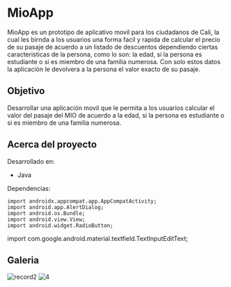 
# MioApp

MioApp es un prototipo de aplicativo movil para los ciudadanos de Cali, la cual les birnda a los usuarios una forma facil y rapida de calcular el precio de su pasaje de acuerdo a un listado de descuentos dependiendo ciertas caracteristicas de la persona, como lo son: la edad, si la persona es estudiante o si es miembro de una familia numerosa. Con solo estos datos la aplicación le devolvera a la persona el valor exacto de su pasaje.

## Objetivo
Desarrollar una aplicación movil que le permita a los usuarios calcular el valor del pasaje del MIO de acuerdo a la edad, si la persona es estudiante o si es miembro de una familia numerosa.

## Acerca del proyecto
Desarrollado en: 
  - Java

Dependencias:

    import androidx.appcompat.app.AppCompatActivity;
    import android.app.AlertDialog;
    import android.os.Bundle;
    import android.view.View;
    import android.widget.RadioButton;


import com.google.android.material.textfield.TextInputEditText;
    
## Galeria
![record2](https://user-images.githubusercontent.com/42383412/110965808-8fd28f80-8322-11eb-9a47-78c0a66c07b1.gif)
![4](https://user-images.githubusercontent.com/42383412/110965989-cd371d00-8322-11eb-8b99-b6cd84846f35.JPG)
